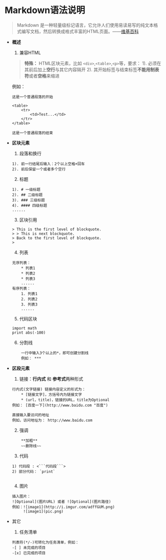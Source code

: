 # Markdown语法说明
> Markdown 是一种轻量级标记语言，它允许人们使用易读易写的纯文本格式编写文档，然后转换成格式丰富的HTML页面。——[维基百科](https://zh.wikipedia.org/wiki/Markdown)  

* **概述**
	1. 兼容HTML
	> **特殊：** HTML区块元素，比如 `<div>`,`<table>`,`<p>`等，要求：
	> 1). 必须在其前后加上**空行**与其它内容隔开
	> 2). 其开始标签与结束标签**不能用制表符**或者**空格**来缩进

	例如：
	```
	这是一个普通段落的开始

	<table>
		<tr>
			<td>Test...</td>
		</tr>
	</table>

	这是一个普通段落的结束
	```

* **区块元素**
    1. 段落和换行
	
	```
	1). 前一行结尾后输入：2个以上空格+回车 
	2). 前后保留一个或者多个空行

	```
	2. 标题
	
	```
	1). # 一级标题
	2). ## 二级标题
	3). ### 三级标题
	4). #### 四级标题
	......
	```
	3. 区块引用
	
	```
	> This is the first level of blockquote.
	> > This is next blockquote.
	> Back to the first level of blockquote.
	> 
	```
	4. 列表
	
	```
	无序列表：
		* 列表1
		* 列表2
		* 列表3
		......
	有序列表：
		1. 列表1
		2. 列表2
		3. 列表3
		......
	```
	5. 代码区块
	
	```
	import math
	print abs(-100)

	```
	6. 分割线
	
	```
		一行中输入3个以上的*，即可创建分割线
		例如： ***
	```
* **区段元素**
	1. 链接：**行内式** 和 **参考式**两种形式
	```
	行内式(文字链接) 链接内容定义的形式为：
		* [链接文字]，方括号内为链接文字
		* (url，title)，链接的URL，title为Optional
	例如： [百度一下](http://www.baidu.com "百度")
	```
	```
	直接输入要访问的地址	
	例如，访问地址为： http://www.baidu.com
	```
	2. 强调
	
	```
		**加粗**
		~~删除线~~
	```
	3. 代码
	```
	1) 代码段 : <```代码段```>
	2) 部分代码： `print`
		
	```

	4. 图片
	```
	插入图片：
	![Optional](图片URL) 或者 ![Optional](图片路径)
	例如：![image1](http://i.imgur.com/adffGUM.png)
	     ![image1](pic.png)
	```
* 其它
	1. 任务清单
	```
	列表符(*/-)可转化为任务清单，例如：
	-[ ] 未完成的项目
	-[x] 已完成的项目
	
	```
